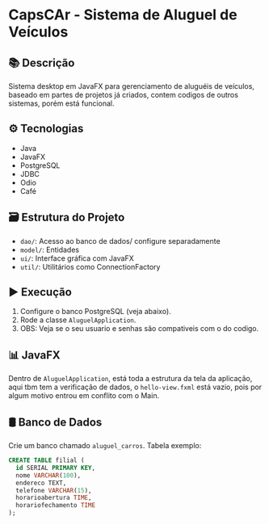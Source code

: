 # CapsCAr - Sistema de Aluguel de Veículos

## 📚 Descrição
Sistema desktop em JavaFX para gerenciamento de aluguéis de veículos,
baseado em partes de projetos já criados, contem codigos de outros sistemas,
porém está funcional.

## ⚙️ Tecnologias
- Java
- JavaFX
- PostgreSQL
- JDBC
- Odio
- Café

## 🗃️ Estrutura do Projeto
- `dao/`: Acesso ao banco de dados/ configure separadamente
- `model/`: Entidades
- `ui/`: Interface gráfica com JavaFX
- `util/`: Utilitários como ConnectionFactory

## ▶️ Execução
1. Configure o banco PostgreSQL (veja abaixo).
2. Rode a classe `AluguelApplication`.
3. OBS: Veja se o seu usuario e senhas são compativeis com o do codigo.

## 📊 JavaFX
Dentro de `AluguelApplication`, está toda a estrutura da tela da aplicação,
aqui tbm tem a verificação de dados, o `hello-view.fxml` está vazio,
pois por algum motivo entrou em conflito com o Main.


## 🛢️ Banco de Dados
Crie um banco chamado `aluguel_carros`.
Tabela exemplo:

```sql
CREATE TABLE filial (
  id SERIAL PRIMARY KEY,
  nome VARCHAR(100),
  endereco TEXT,
  telefone VARCHAR(15),
  horarioabertura TIME,
  horariofechamento TIME
);
